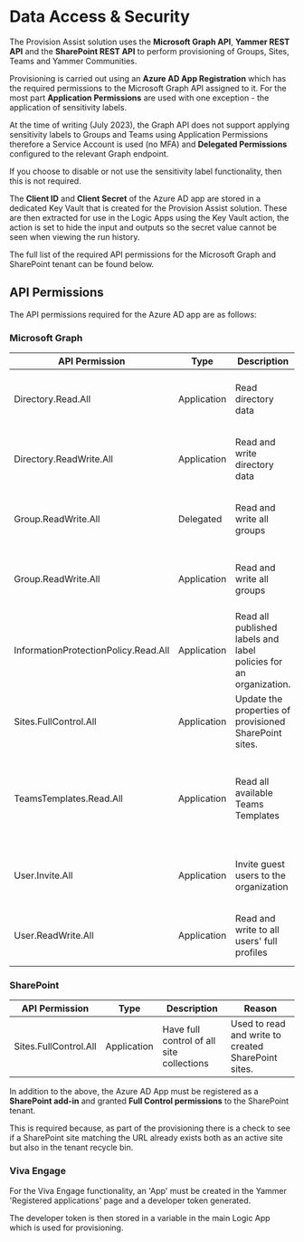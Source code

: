 # Data Access & Security

The Provision Assist solution uses the **Microsoft Graph API**, **Yammer REST API** and the **SharePoint REST API** to perform provisioning of Groups, Sites, Teams and Yammer Communities.

Provisioning is carried out using an **Azure AD App Registration** which has the required permissions to the Microsoft Graph API assigned to it. For the most part **Application Permissions** are used with one exception - the application of sensitivity labels.

At the time of writing (July 2023), the Graph API does not support applying sensitivity labels to Groups and Teams using Application Permissions therefore a Service Account is used (no MFA) and **Delegated Permissions** configured to the relevant Graph endpoint.

If you choose to disable or not use the sensitivity label functionality, then this is not required. 

The **Client ID** and **Client Secret** of the Azure AD app are stored in a dedicated Key Vault that is created for the Provision Assist solution. These are then extracted for use in the Logic Apps using the Key Vault action, the action is set to hide the input and outputs so the secret value cannot be seen when viewing the run history.

The full list of the required API permissions for the Microsoft Graph and SharePoint tenant can be found below. 

## API Permissions 

The API permissions required for the Azure AD app are as follows:

### Microsoft Graph

| API Permission | Type | Description| Reason |
|--|--|--|--|
| Directory.Read.All | Application | Read directory data |Used to read Users, Groups and Teams from the tenant.|
| Directory.ReadWrite.All | Application | Read and write directory data |Used to create guest users in Azure AD if they are requested.|
| Group.ReadWrite.All | Delegated | Read and write all groups |Used to apply sensitivity labels to created groups/teams.|
| Group.ReadWrite.All | Application | Read and write all groups |Used to create and update the properties of groups/teams.|
| InformationProtectionPolicy.Read.All | Application | Read all published labels and label policies for an organization. |Used to syncronize sensivity labels in the tenant to a SharePoint list.|
| Sites.FullControl.All | Application | Update the properties of provisioned SharePoint sites.|
| TeamsTemplates.Read.All | Application | Read all available Teams Templates |Used to read the teams templates in the tenant and syncronize them to a SharePoint list.|
| User.Invite.All | Application | Invite guest users to the organization |Used to invite guest users in Azure AD if they are requested.|
| User.ReadWrite.All | Application | Read and write to all users' full profiles |Used to update guest users in Azure AD if they are requested.|

### SharePoint

| API Permission | Type | Description| Reason |
|--|--|--|--|
| Sites.FullControl.All | Application | Have full control of all site collections| Used to read and write to created SharePoint sites. |

In addition to the above, the Azure AD App must be registered as a **SharePoint add-in** and granted **Full Control permissions** to the SharePoint tenant. 

This is required because, as part of the provisioning there is a check to see if a SharePoint site matching the URL already exists both as an active site but also in the tenant recycle bin. 

### Viva Engage

For the Viva Engage functionality, an 'App' must be created in the Yammer 'Registered applications' page and a developer token generated.

The developer token is then stored in a variable in the main Logic App which is used for provisioning. 
